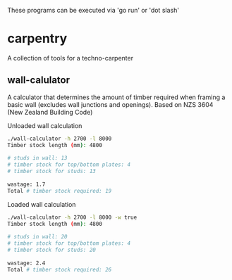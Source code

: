 These programs can be executed via 'go run' or 'dot slash'

# carpentry
A collection of tools for a techno-carpenter

## wall-calulator
A calculator that determines the amount of timber required when framing a basic wall (excludes wall junctions and openings).
Based on NZS 3604 (New Zealand Building Code)

Unloaded wall calculation
```bash
./wall-calculator -h 2700 -l 8000
Timber stock length (mm): 4800
 
# studs in wall: 13
# timber stock for top/bottom plates: 4
# timber stock for studs: 13
 
wastage: 1.7
Total # timber stock required: 19
```

Loaded wall calculation
```bash
./wall-calculator -h 2700 -l 8000 -w true
Timber stock length (mm): 4800
 
# studs in wall: 20
# timber stock for top/bottom plates: 4
# timber stock for studs: 20
 
wastage: 2.4
Total # timber stock required: 26

```
